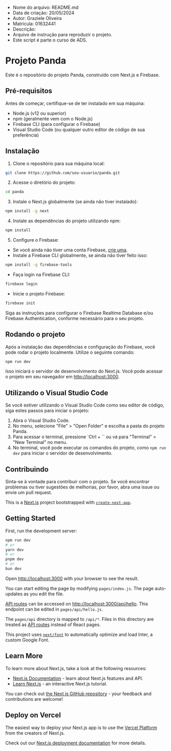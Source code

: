 - Nome do arquivo: README.md
- Data de criação: 20/05/2024
- Autor: Graziele Oliveira
- Matrícula: 01632441
- Descrição:
- Arquivo de instrução para reproduzir o projeto.
- Este script é parte o curso de ADS.

# Projeto Panda

Este é o repositório do projeto Panda, construído com Next.js e Firebase.

## Pré-requisitos

Antes de começar, certifique-se de ter instalado em sua máquina:

- Node.js (v12 ou superior)
- npm (geralmente vem com o Node.js)
- Firebase CLI (para configurar o Firebase)
- Visual Studio Code (ou qualquer outro editor de código de sua preferência)

## Instalação

1. Clone o repositório para sua máquina local:

```bash
git clone https://github.com/seu-usuario/panda.git
```

2. Acesse o diretório do projeto:

```bash
cd panda
```

3. Instale o Next.js globalmente (se ainda não tiver instalado):

```bash
npm install -g next
```

4. Instale as dependências do projeto utilizando npm:

```bash
npm install
```

5. Configure o Firebase:

- Se você ainda não tiver uma conta Firebase, [crie uma](https://console.firebase.google.com/).
- Instale a Firebase CLI globalmente, se ainda não tiver feito isso:

```bash
npm install -g firebase-tools
```

- Faça login na Firebase CLI:

```bash
firebase login
```

- Inicie o projeto Firebase:

```bash
firebase init
```

Siga as instruções para configurar o Firebase Realtime Database e/ou Firebase Authentication, conforme necessário para o seu projeto.

## Rodando o projeto

Após a instalação das dependências e configuração do Firebase, você pode rodar o projeto localmente. Utilize o seguinte comando:

```bash
npm run dev
```

Isso iniciará o servidor de desenvolvimento do Next.js. Você pode acessar o projeto em seu navegador em [http://localhost:3000](http://localhost:3000).

## Utilizando o Visual Studio Code

Se você estiver utilizando o Visual Studio Code como seu editor de código, siga estes passos para iniciar o projeto:

1. Abra o Visual Studio Code.
2. No menu, selecione "File" > "Open Folder" e escolha a pasta do projeto Panda.
3. Para acessar o terminal, pressione `Ctrl + `` ou vá para "Terminal" > "New Terminal" no menu.
4. No terminal, você pode executar os comandos do projeto, como `npm run dev` para iniciar o servidor de desenvolvimento.

## Contribuindo

Sinta-se à vontade para contribuir com o projeto. Se você encontrar problemas ou tiver sugestões de melhorias, por favor, abra uma issue ou envie um pull request.

This is a [Next.js](https://nextjs.org/) project bootstrapped with [`create-next-app`](https://github.com/vercel/next.js/tree/canary/packages/create-next-app).

## Getting Started

First, run the development server:

```bash
npm run dev
# or
yarn dev
# or
pnpm dev
# or
bun dev
```

Open [http://localhost:3000](http://localhost:3000) with your browser to see the result.

You can start editing the page by modifying `pages/index.js`. The page auto-updates as you edit the file.

[API routes](https://nextjs.org/docs/api-routes/introduction) can be accessed on [http://localhost:3000/api/hello](http://localhost:3000/api/hello). This endpoint can be edited in `pages/api/hello.js`.

The `pages/api` directory is mapped to `/api/*`. Files in this directory are treated as [API routes](https://nextjs.org/docs/api-routes/introduction) instead of React pages.

This project uses [`next/font`](https://nextjs.org/docs/basic-features/font-optimization) to automatically optimize and load Inter, a custom Google Font.

## Learn More

To learn more about Next.js, take a look at the following resources:

- [Next.js Documentation](https://nextjs.org/docs) - learn about Next.js features and API.
- [Learn Next.js](https://nextjs.org/learn) - an interactive Next.js tutorial.

You can check out [the Next.js GitHub repository](https://github.com/vercel/next.js/) - your feedback and contributions are welcome!

## Deploy on Vercel

The easiest way to deploy your Next.js app is to use the [Vercel Platform](https://vercel.com/new?utm_medium=default-template&filter=next.js&utm_source=create-next-app&utm_campaign=create-next-app-readme) from the creators of Next.js.

Check out our [Next.js deployment documentation](https://nextjs.org/docs/deployment) for more details.
